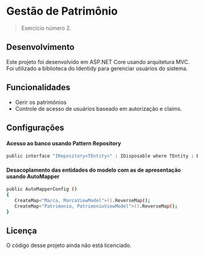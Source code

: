 # Gestão de Patrimônio
> Exercício número 2.

## Desenvolvimento

Este projeto foi desenvolvido em ASP.NET Core usando arquitetura MVC.
Foi utilizado a biblioteca do Identidy para gerenciar usuários do sistema.

## Funcionalidades

* Gerir os patrimônios
* Controle de acesso de usuários baseado em autorização e claims.

## Configurações

#### Acesso ao banco usando Pattern Repository

```bash
public interface "IRepository<TEntity>" : IDisposable where TEntity : Entity
```

#### Desacoplamento das entidades do modelo com as de apresentação usando AutoMapper
```bash
public AutoMapperConfig ()
{
   CreateMap<"Marca, MarcaViewModel">().ReverseMap();
   CreateMap<"Patrimonio, PatrimonioViewModel">().ReverseMap();
}
```


## Licença
O código desse projeto ainda não está licenciado.